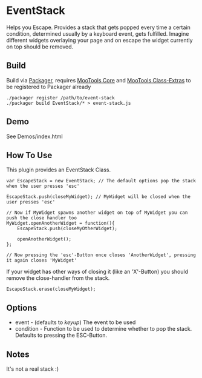 EventStack
==========

Helps you Escape. Provides a stack that gets popped every time a certain condition, determined usually by a keyboard event, gets fulfilled. Imagine different widgets overlaying your page and on escape the widget currently on top should be removed.

Build
-----

Build via [Packager](http://github.com/kamicane/packager), requires [MooTools Core](http://github.com/mootools/mootools-core) and [MooTools Class-Extras](http://github.com/cpojer/mootools-class-extras) to be registered to Packager already

	./packager register /path/to/event-stack
	./packager build EventStack/* > event-stack.js

Demo
----

See Demos/index.html

How To Use
----------

This plugin provides an EventStack Class.

	var EscapeStack = new EventStack; // The default options pop the stack when the user presses 'esc'
	
	EscapeStack.push(closeMyWidget); // MyWidget will be closed when the user presses 'esc'
	
	// Now if MyWidget spawns another widget on top of MyWidget you can push the close handler too
	MyWidget.openAnotherWidget = function(){
		EscapeStack.push(closeMyOtherWidget);
		
		openAnotherWidget();
	};
	
	// Now pressing the 'esc'-Button once closes 'AnotherWidget', pressing it again closes 'MyWidget'
	
If your widget has other ways of closing it (like an 'X'-Button) you should remove the close-handler from the stack.

	EscapeStack.erase(closeMyWidget);
	
Options
-------

* event - (defaults to *keyup*) The event to be used
* condition - Function to be used to determine whether to pop the stack. Defaults to pressing the ESC-Button.

Notes
-----

It's not a real stack :)